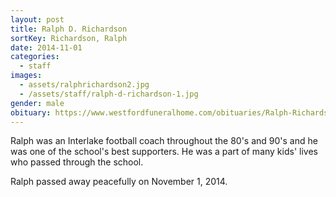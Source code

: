 ```yaml
---
layout: post
title: Ralph D. Richardson
sortKey: Richardson, Ralph
date: 2014-11-01
categories:
  - staff
images:
  - assets/ralphrichardson2.jpg
  - /assets/staff/ralph-d-richardson-1.jpg
gender: male
obituary: https://www.westfordfuneralhome.com/obituaries/Ralph-Richardson-3/#!/Obituary
---
```

Ralph was an Interlake football coach throughout the 80's and 90's and he was one of the school's best supporters.  He was a part of many kids' lives who passed through the school.  

Ralph passed away peacefully on November 1, 2014.